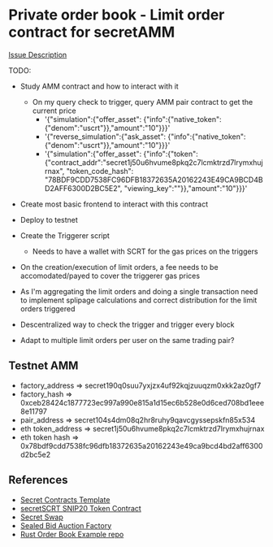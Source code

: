 # Private order book - Limit order contract for secretAMM

[Issue Description](https://github.com/enigmampc/SecretNetwork/issues/699)

TODO:
* Study AMM contract and how to interact with it
    * On my query check to trigger, query AMM pair contract to get the current price
        * '{"simulation":{"offer_asset": {"info":{"native_token":{"denom":"uscrt"}},"amount":"10"}}}'
        * '{"reverse_simulation":{"ask_asset": {"info":{"native_token":{"denom":"uscrt"}},"amount":"10"}}}'
        * '{"simulation":{"offer_asset": {"info":{"token":{"contract_addr":"secret1j50u6hvume8pkq2c7lcmktrzd7lrymxhujrnax", "token_code_hash": "78BDF9CDD7538FC96DFB18372635A20162243E49CA9BCD4BD2AFF6300D2BC5E2", "viewing_key":""}},"amount":"10"}}}'


* Create most basic frontend to interact with this contract
* Deploy to testnet
* Create the Triggerer script
    * Needs to have a wallet with SCRT for the gas prices on the triggers
* On the creation/execution of limit orders, a fee needs to be accomodated/payed to cover the triggerer gas prices
* As I'm aggregating the limit orders and doing a single transaction need to implement splipage calculations and correct distribution for the limit orders triggered
* Descentralized way to check the trigger and trigger every block
* Adapt to multiple limit orders per user on the same trading pair?

## Testnet AMM
* factory_address => secret190q0suu7yxjzx4uf92kqjzuuqzm0xkk2az0gf7
* factory_hash => 0xceb28424c1877723ec997a990e815a1d15ec6b528e0d6ced708bd1eee8e11797
* pair_address => secret104s4dm08q2hr8ruhy9qavcgyssepskfn85x534
* eth token_address => secret1j50u6hvume8pkq2c7lcmktrzd7lrymxhujrnax
* eth token hash => 0x78bdf9cdd7538fc96dfb18372635a20162243e49ca9bcd4bd2aff6300d2bc5e2
## References
* [Secret Contracts Template](https://github.com/enigmampc/secret-template)
* [secretSCRT SNIP20 Token Contract](https://github.com/enigmampc/secretSCRT)
* [Secret Swap](https://github.com/enigmampc/SecretSwap)
* [Sealed Bid Auction Factory](https://github.com/baedrik/secret-auction-factory)
* [Rust Order Book Example repo](https://github.com/dgtony/orderbook-rs/blob/master/src)